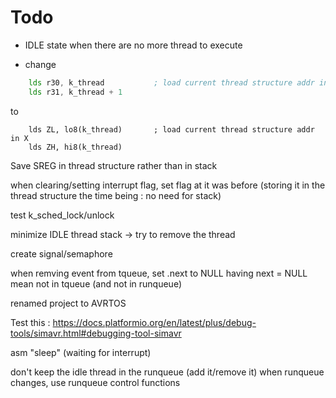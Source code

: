 
# Todo

- IDLE state when there are no more thread to execute

- change 
```asm
    lds r30, k_thread           ; load current thread structure addr in X
    lds r31, k_thread + 1
```
to
```
    lds ZL, lo8(k_thread)       ; load current thread structure addr in X
    lds ZH, hi8(k_thread)
```

Save SREG in thread structure rather than in stack

when clearing/setting interrupt flag, set flag at it was before (storing it in the thread structure the time being : no need for stack)

test k_sched_lock/unlock

minimize IDLE thread stack -> try to remove the thread

create signal/semaphore

when remving event from tqueue, set .next to NULL 
having next = NULL mean not in tqueue (and not in runqueue)

renamed project to AVRTOS

Test this : https://docs.platformio.org/en/latest/plus/debug-tools/simavr.html#debugging-tool-simavr

asm "sleep" (waiting for interrupt)

 don't keep the idle thread in the runqueue (add it/remove it) when runqueue changes, use runqueue control functions
